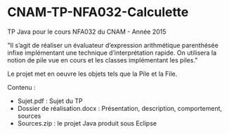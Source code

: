 # CNAM-TP-NFA032-Calculette
TP Java pour le cours NFA032 du CNAM - Année 2015

"Il s’agit de réaliser un évaluateur d’expression arithmétique parenthésée infixe implémentant une technique d’interprétation rapide. On utilisera la notion de pile vue en cours et les classes implémentant les piles."

Le projet met en oeuvre les objets tels que la Pile et la File.

Contenu :
- Sujet.pdf : Sujet du TP
- Dossier de réalisation.docx : Présentation, description, comportement, sources
- Sources.zip : le projet Java produit sous Eclipse


  
